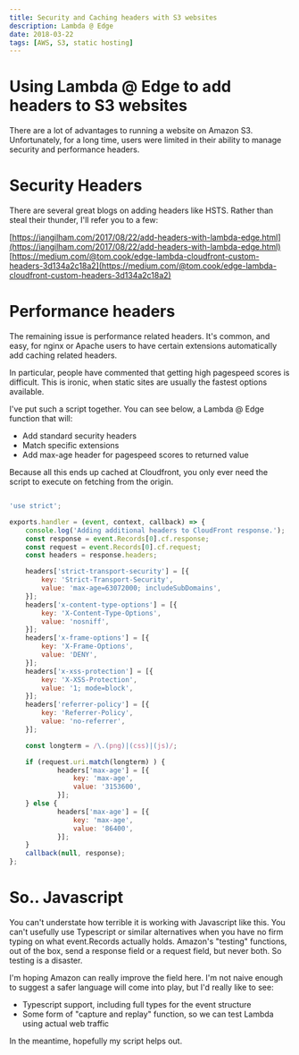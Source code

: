 ```yaml
---
title: Security and Caching headers with S3 websites
description: Lambda @ Edge 
date: 2018-03-22
tags: [AWS, S3, static hosting]
---
```


# Using Lambda @ Edge to add headers to S3 websites

There are a lot of advantages to running a website on Amazon S3. Unfortunately, for a long time, users were limited in their ability to manage security and performance headers.

# Security Headers

There are several great blogs on adding headers like HSTS. Rather than steal their thunder, I'll refer you to a few:

[https://iangilham.com/2017/08/22/add-headers-with-lambda-edge.html](https://iangilham.com/2017/08/22/add-headers-with-lambda-edge.html)
[https://medium.com/@tom.cook/edge-lambda-cloudfront-custom-headers-3d134a2c18a2](https://medium.com/@tom.cook/edge-lambda-cloudfront-custom-headers-3d134a2c18a2)

# Performance headers

The remaining issue is performance related headers. It's common, and easy, for nginx or Apache users to have certain extensions automatically add caching related headers.

In particular, people have commented that getting high pagespeed scores is difficult. This is ironic, when static sites are usually the fastest options available.

I've put such a script together. You can see below, a Lambda @ Edge function that will:

- Add standard security headers
- Match specific extensions
- Add max-age header for pagespeed scores to returned value

Because all this ends up cached at Cloudfront, you only ever need the script to execute on fetching from the origin.

```javascript

'use strict';

exports.handler = (event, context, callback) => {
    console.log('Adding additional headers to CloudFront response.');
    const response = event.Records[0].cf.response;
    const request = event.Records[0].cf.request;
    const headers = response.headers;

    headers['strict-transport-security'] = [{
        key: 'Strict-Transport-Security',
        value: 'max-age=63072000; includeSubDomains',
    }];
    headers['x-content-type-options'] = [{
        key: 'X-Content-Type-Options',
        value: 'nosniff',
    }];
    headers['x-frame-options'] = [{
        key: 'X-Frame-Options',
        value: 'DENY',
    }];
    headers['x-xss-protection'] = [{
        key: 'X-XSS-Protection',
        value: '1; mode=block',
    }];
    headers['referrer-policy'] = [{
        key: 'Referrer-Policy',
        value: 'no-referrer',
    }];

    const longterm = /\.(png)|(css)|(js)/;

    if (request.uri.match(longterm) ) {
            headers['max-age'] = [{
                key: 'max-age',
                value: '3153600',
            }];
    } else {
            headers['max-age'] = [{
                key: 'max-age',
                value: '86400',
            }];
    }
    callback(null, response);
};
```

# So.. Javascript

You can't understate how terrible it is working with Javascript like this. You can't usefully use Typescript or similar alternatives when you have no firm typing on what event.Records actually holds. Amazon's "testing" functions, out of the box, send a response field or a request field, but never both. So testing is a disaster.

I'm hoping Amazon can really improve the field here. I'm not naive enough to suggest a safer language will come into play, but I'd really like to see:

- Typescript support, including full types for the event structure
- Some form of "capture and replay" function, so we can test Lambda using actual web traffic

In the meantime, hopefully my script helps out.
